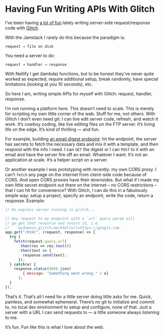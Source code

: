 # Having Fun Writing APIs With Glitch

I’ve been having [a lot of fun](https://twitter.com/jimniels/status/1360427857693007872) lately writing server-side request/response code with [Glitch](https://glitch.com).

With the Jamstack I rarely do this because the paradigm is:

`request → file on disk`

You need a server to do:

`request → handler → response`

With Netlify I get (lambda) functions, but to be honest they’ve never quite worked as expected, require additional setup, break randomly, have special limitations (looking at you 10 seconds), etc.

So here I am, writing simple APIs for myself with Glitch: request, handler, response.

I’m not running a platform here. This doesn’t need to scale. This is merely for scripting my own little corner of the web. Stuff for me, not others. With Glitch I don’t even need git: I can live edit server code, refresh, and watch it work. It’s cowboy coding, like live editing files on the FTP server. It’s living life on the edge. It’s kind of thrilling — and fun.

For example, building [an email digest endpoint](https://blog.jim-nielsen.com/2022/netlify-analytics-email-digest/): hit the endpoint, the server has secrets to fetch the necessary data and mix it with a template, and then respond with the info I need. I can `GET` the digest or I can `POST` to it with an email and have the server fire off an email. Whatever I want. It’s not an application at scale. It’s a helper script on a server.

Or another example I was prototyping with recently: my own CORS proxy. I can’t `fetch` any page on the internet from client-side code because of CORS. And open CORS proxies have their downsides. But what if I made my own little secret endpoint out there on the internet – no CORS restrictions – that I can hit for convenience? With Glitch, I can do this in a fabulously simple way: setup a project, specify an endpoint, write the code, return a response. Example:

```js
// An express server running in glitch...

// Any request to my endpoint with a `url` query param will
// go get that resource and return it, i.e.
//   `mydomain.glitch.me/html?url=https://google.com`
app.get("/html", (request, response) => {
  try {
    fetch(request.query.url)
      .then(res => res.text())
      .then(text => {
        response.send(text);
      });
  } catch(e) {
    response.status(400).json(
	    { message: "Something went wrong." + e}
	  );
  }
});
```

That’s it. That’s all I need for a little server doing little asks for me. Quick, painless, and somewhat ephemeral. There’s  no git to initialize and commit to, no local dev environment to setup and configure, none of that. Just a server with a URL I can send requests to — a little someone always listening to me.

It’s fun. Fun like this is what I love about the web. 